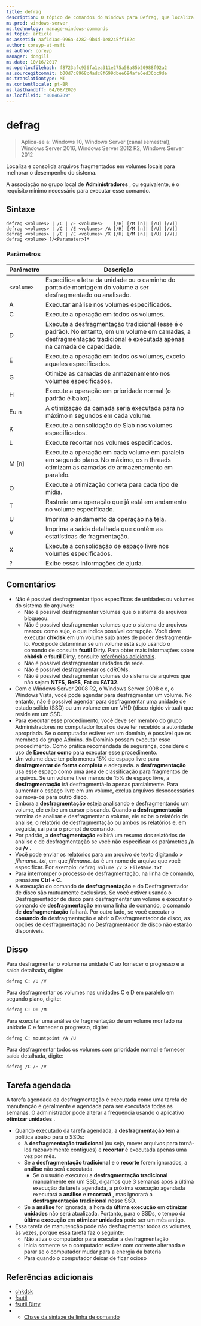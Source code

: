 ```yaml
---
title: defrag
description: O tópico de comandos do Windows para Defrag, que localiza e consolida arquivos fragmentados em volumes locais para melhorar o desempenho do sistema.
ms.prod: windows-server
ms.technology: manage-windows-commands
ms.topic: article
ms.assetid: aaf1d1ac-996a-4282-9b4d-1e8245ff162c
author: coreyp-at-msft
ms.author: coreyp
manager: dongill
ms.date: 10/16/2017
ms.openlocfilehash: f8723afc936fa1ea311e275a58a85b20988f92a2
ms.sourcegitcommit: b00d7c8968c4adc8f699dbee694afe6ed36bc9de
ms.translationtype: MT
ms.contentlocale: pt-BR
ms.lasthandoff: 04/08/2020
ms.locfileid: "80846709"
---
```

# <a name="defrag"></a>defrag

>Aplica-se a: Windows 10, Windows Server (canal semestral), Windows Server 2016, Windows Server 2012 R2, Windows Server 2012

Localiza e consolida arquivos fragmentados em volumes locais para melhorar o desempenho do sistema.

A associação no grupo local de **Administradores** , ou equivalente, é o requisito mínimo necessário para executar esse comando.

## <a name="syntax"></a>Sintaxe
```
defrag <volumes> | /C | /E <volumes>    [/H] [/M [n]| [/U] [/V]]
defrag <volumes> | /C | /E <volumes> /A [/H] [/M [n]| [/U] [/V]]
defrag <volumes> | /C | /E <volumes> /X [/H] [/M [n]| [/U] [/V]]
defrag <volume> [/<Parameter>]*
```
### <a name="parameters"></a>Parâmetros

|Parâmetro|Descrição|
|-------|--------|
|`<volume>`|Especifica a letra da unidade ou o caminho do ponto de montagem do volume a ser desfragmentado ou analisado.|
|A|Executar análise nos volumes especificados.|
|C|Execute a operação em todos os volumes.|
|D|Execute a desfragmentação tradicional (esse é o padrão). No entanto, em um volume em camadas, a desfragmentação tradicional é executada apenas na camada de capacidade.|
|E|Execute a operação em todos os volumes, exceto aqueles especificados.|
|G|Otimize as camadas de armazenamento nos volumes especificados.|
|H|Execute a operação em prioridade normal (o padrão é baixo).|
|Eu n|A otimização da camada seria executada para no máximo n segundos em cada volume.|
|K|Execute a consolidação de Slab nos volumes especificados.|
|L|Execute recortar nos volumes especificados.|
|M [n]|Execute a operação em cada volume em paralelo em segundo plano. No máximo, os n threads otimizam as camadas de armazenamento em paralelo.|
|O|Execute a otimização correta para cada tipo de mídia.|
|T|Rastreie uma operação que já está em andamento no volume especificado.|
|U|Imprima o andamento da operação na tela.|
|V|Imprima a saída detalhada que contém as estatísticas de fragmentação.|
|X|Execute a consolidação de espaço livre nos volumes especificados.|
|?|Exibe essas informações de ajuda.|

## <a name="remarks"></a>Comentários
- Não é possível desfragmentar tipos específicos de unidades ou volumes do sistema de arquivos:
  -   Não é possível desfragmentar volumes que o sistema de arquivos bloqueou.
  -   Não é possível desfragmentar volumes que o sistema de arquivos marcou como sujo, o que indica possível corrupção. Você deve executar **chkdsk** em um volume sujo antes de poder desfragmentá-lo. Você pode determinar se um volume está sujo usando o comando de consulta **fsutil** Dirty. Para obter mais informações sobre **chkdsk** e **fsutil** Dirty, consulte [referências adicionais](defrag.md#BKMK_additionalRef).
  -   Não é possível desfragmentar unidades de rede.
  -   Não é possível desfragmentar os cdROMs.
  -   Não é possível desfragmentar volumes do sistema de arquivos que não sejam **NTFS**, **ReFS**, **Fat** ou **FAT32**.
- Com o Windows Server 2008 R2, o Windows Server 2008 e o, o Windows Vista, você pode agendar para desfragmentar um volume. No entanto, não é possível agendar para desfragmentar uma unidade de estado sólido (SSD) ou um volume em um VHD (disco rígido virtual) que reside em um SSD.
- Para executar esse procedimento, você deve ser membro do grupo Administradores no computador local ou deve ter recebido a autoridade apropriada. Se o computador estiver em um domínio, é possível que os membros do grupo Admins. do Domínio possam executar esse procedimento. Como prática recomendada de segurança, considere o uso de **Executar como** para executar esse procedimento.
- Um volume deve ter pelo menos 15% de espaço livre para **desfragmentar de forma completa** e adequada. a **desfragmentação** usa esse espaço como uma área de classificação para fragmentos de arquivos. Se um volume tiver menos de 15% de espaço livre, a **desfragmentação** irá desfragmentá-lo apenas parcialmente. Para aumentar o espaço livre em um volume, exclua arquivos desnecessários ou mova-os para outro disco.
- Embora a **desfragmentação** esteja analisando e desfragmentando um volume, ele exibe um cursor piscando. Quando **a desfragmentação** termina de analisar e desfragmentar o volume, ele exibe o relatório de análise, o relatório de desfragmentação ou ambos os relatórios e, em seguida, sai para o prompt de comando.
- Por padrão, a **desfragmentação** exibirá um resumo dos relatórios de análise e de desfragmentação se você não especificar os parâmetros **/a** ou **/v** .
- Você pode enviar os relatórios para um arquivo de texto digitando **>** <em>filename. txt</em>, em que *filename. txt* é um nome de arquivo que você especificar. Por exemplo: `defrag volume /v > FileName.txt`
- Para interromper o processo de desfragmentação, na linha de comando, pressione **Ctrl + C**.
- A execução do comando de **desfragmentação** e do Desfragmentador de disco são mutuamente exclusivas. Se você estiver usando o Desfragmentador de disco para desfragmentar um volume e executar o comando de **desfragmentação** em uma linha de comando, o comando de **desfragmentação** falhará. Por outro lado, se você executar o **comando de** desfragmentação e abrir o Desfragmentador de disco, as opções de desfragmentação no Desfragmentador de disco não estarão disponíveis.

## <a name="examples"></a><a name=BKMK_examples></a>Disso
Para desfragmentar o volume na unidade C ao fornecer o progresso e a saída detalhada, digite:
```
defrag C: /U /V
```
Para desfragmentar os volumes nas unidades C e D em paralelo em segundo plano, digite:
```
defrag C: D: /M
```
Para executar uma análise de fragmentação de um volume montado na unidade C e fornecer o progresso, digite:
```
defrag C: mountpoint /A /U
```
Para desfragmentar todos os volumes com prioridade normal e fornecer saída detalhada, digite:
```
defrag /C /H /V
```

## <a name="scheduled-task"></a><a name=BKMK_scheduledTask></a>Tarefa agendada
A tarefa agendada da desfragmentação é executada como uma tarefa de manutenção e geralmente é agendada para ser executada todas as semanas. O administrador pode alterar a frequência usando o aplicativo **otimizar unidades** .
- Quando executado da tarefa agendada, a **desfragmentação** tem a política abaixo para o SSDs:
   - A **desfragmentação tradicional** (ou seja, mover arquivos para torná-los razoavelmente contíguos) e **recortar** é executada apenas uma vez por mês.
   - Se a **desfragmentação tradicional** e o **recorte** forem ignorados, a **análise** não será executada.
      - Se o usuário executou a **desfragmentação tradicional** manualmente em um SSD, digamos que 3 semanas após a última execução da tarefa agendada, a próxima execução agendada executará a **análise** e **recortará** , mas ignorará a **desfragmentação tradicional** nesse SSD.
   - Se a **análise** for ignorada, a hora da **última execução** em **otimizar unidades** não será atualizada.  Portanto, para o SSDs, o tempo da **última execução** em **otimizar unidades** pode ser um mês antigo.
- Essa tarefa de manutenção pode não desfragmentar todos os volumes, às vezes, porque essa tarefa faz o seguinte:
   - Não ativa o computador para executar a desfragmentação
   - Inicia somente se o computador estiver com corrente alternada e parar se o computador mudar para a energia da bateria
   - Para quando o computador deixar de ficar ocioso

## <a name="additional-references"></a><a name=BKMK_additionalRef></a>Referências adicionais
-   [chkdsk](chkdsk.md)
-   [fsutil](fsutil.md)
-   [fsutil Dirty](fsutil-dirty.md)
-   - [Chave da sintaxe de linha de comando](command-line-syntax-key.md)
